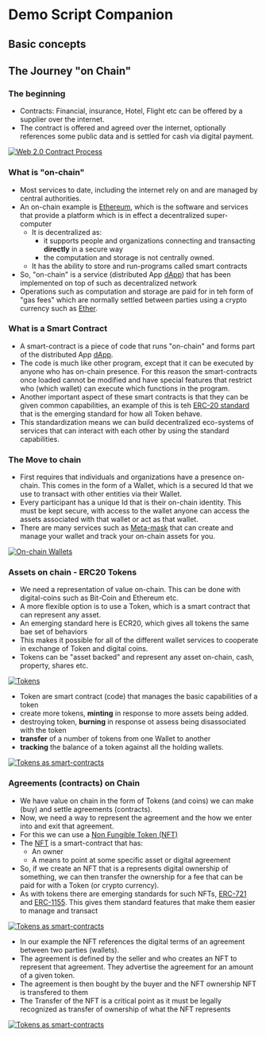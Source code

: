 # Demo Script Companion

## Basic concepts

## The Journey "on Chain"

### The beginning

- Contracts: Financial, insurance, Hotel, Flight etc can be offered by a supplier over the internet.
- The contract is offered and agreed over the internet, optionally references some public data and is settled for cash via digital payment.

[![Web 2.0 Contract Process](../resources/basics-1.png)](../resources/basics-1.png)

### What is "on-chain"

- Most services to date, including the internet rely on and are managed by central authorities.
- An on-chain example is [Ethereum](https://en.wikipedia.org/wiki/Ethereum), which is the software and services that provide a platform which is in effect a decentralized super-computer
  - It is decentralized as:
    - it supports people and organizations connecting and transacting **directly** in a secure way
    - the computation and storage is not centrally owned.
  - It has the ability to store and run-programs called smart contracts
- So, "on-chain" is a service (distributed App [dApp](https://en.wikipedia.org/wiki/Decentralized_application)) that has been implemented on top of such as decentralized network
- Operations such as computation and storage are paid for in teh form of "gas fees" which are normally settled between parties using a crypto currency such as [Ether](https://en.wikipedia.org/wiki/Ethereum#Ether).

### What is a Smart Contract

- A smart-contract is a piece of code that runs "on-chain" and forms part of the distributed App [dApp](https://en.wikipedia.org/wiki/Decentralized_application).
- The code is much like other program, except that it can be executed by anyone who has on-chain presence. For this reason the smart-contracts once loaded cannot be modified and have special features that restrict who (which wallet) can execute which functions in the program.
- Another important aspect of these smart contracts is that they can be given common capabilities, an example of this is teh [ERC-20 standard](https://ethereum.org/en/developers/docs/standards/tokens/erc-20/) that is the emerging standard for how all Token behave.
- This standardization means we can build decentralized eco-systems of services that can interact with each other by using the standard capabilities.

### The Move to chain

- First requires that individuals and organizations have a presence on-chain. This comes in the form of a Wallet, which is a secured Id that we use to transact with other entities via their Wallet.
- Every participant has a unique Id that is their on-chain identity. This must be kept secure, with access to the wallet anyone can access the assets associated with that wallet or act as that wallet.
- There are many services such as [Meta-mask](https://metamask.io/) that can create and manage your wallet and track your on-chain assets for you.

[![On-chain Wallets](../resources/basics-1.5.png)](../resources/basics-1.5.png)

### Assets on chain - ERC20 Tokens

- We need a representation of value on-chain. This can be done with digital-coins such as Bit-Coin and Ethereum etc.
- A more flexible option is to use a Token, which is a smart contract that can represent any asset.
- An emerging standard here is ECR20, which gives all tokens the same bae set of behaviors
- This makes it possible for all of the different wallet services to cooperate in exchange of Token and digital coins.
- Tokens can be "asset backed" and represent any asset on-chain, cash, property, shares etc.

[![Tokens](../resources/basics-1.6.png)](../resources/basics-1.6.png)

- Token are smart contract (code) that manages the basic capabilities of a token
- create more tokens, **minting** in response to more assets being added.
- destroying token, **burning** in response ot assess being disassociated with the token
- **transfer** of a number of tokens from one Wallet to another
- **tracking** the balance of a token against all the holding wallets.

[![Tokens as smart-contracts](../resources/basics-1.7.png)](../resources/basics-1.7.png)

### Agreements (contracts) on Chain

- We have value on chain in the form of Tokens (and coins) we can make (buy) and settle agreements (contracts).
- Now, we need a way to represent the agreement and the how we enter into and exit that agreement.
- For this we can use a [Non Fungible Token (NFT)](https://en.wikipedia.org/wiki/Non-fungible_token)
- The [NFT](https://en.wikipedia.org/wiki/Non-fungible_token) is a smart-contract that has:
  - An owner
  - A means to point at some specific asset or digital agreement
- So, if we create an NFT that is a represents digital ownership of something, we can then transfer the ownership for a fee that can be paid for with a Token (or crypto currency).
- As with tokens there are emerging standards for such NFTs, [ERC-721](https://eips.ethereum.org/EIPS/eip-721) and [ERC-1155](https://ethereum.org/en/developers/docs/standards/tokens/erc-1155/). This gives them standard features that make them easier to manage and transact
  
[![Tokens as smart-contracts](../resources/basics-1.65.png)](../resources/basics-1.65.png)

- In our example the NFT references the digital terms of an agreement between two parties (wallets).
- The agreement is defined by the seller and who creates an NFT to represent that agreement. They advertise the agreement for an amount of a given token.
- The agreement is then bought by the buyer and the NFT ownership NFT is transfered to them
- The Transfer of the NFT is a critical point as it must be legally recognized as transfer of ownership of what the NFT represents

[![Tokens as smart-contracts](../resources/basics-1.75.png)](../resources/basics-1.75.png)